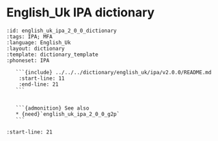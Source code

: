 
# English_Uk IPA dictionary

``````{dictionary} English_Uk IPA dictionary
:id: english_uk_ipa_2_0_0_dictionary
:tags: IPA; MFA
:language: English_Uk
:layout: dictionary
:template: dictionary_template
:phoneset: IPA

   ```{include} ../../../dictionary/english_uk/ipa/v2.0.0/README.md
    :start-line: 11
    :end-line: 21
   ```


   ```{admonition} See also
   * {need}`english_uk_ipa_2_0_0_g2p`
   ```

``````

```{include} ../../../dictionary/english_uk/ipa/v2.0.0/README.md
:start-line: 21
```
